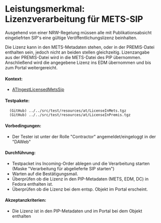 # Leistungsmerkmal: Lizenzverarbeitung für METS-SIP

Ausgehend von einer NRW-Regelung müssen alle mit Publikationsabsicht eingeliefrten SIP's eine gültige Veröffentlichungslizenz beinhalten.

Die Lizenz kann in den METS-Metadaten stehen, oder in der PREMIS-Datei enthalten sein, jedoch nicht an beiden stellen gleichzeitig. Lizenzangabe aus der PREMIS-Datei wird in die METS-Datei des PIP übernommen.
Anschließend wird die angegebene Lizenz ins EDM übernommen und bis zum Portal weitergereicht.

 
#### Kontext:

* [ATIngestLicensedMetsSip](../../test/java/de/uzk/hki/da/at/ATIngestLicensedMetsSip.java)


#### Testpakete:

```
  (GitHub) ../../src/test/resources/at/LicenseInMets.tgz
  (GitHub) ../../src/test/resources/at/LicenseInPremis.tgz
```

#### Vorbedingungen:

* Der Tester ist unter der Rolle "Contractor" angemeldet/eingeloggt in der "DAWeb"

#### Durchführung:

* Testpacket ins Incoming-Order ablegen und die Verarbeitung starten (Maske "Verarbeitung für abgelieferte SIP starten")
* Warten auf die Bestätigungsmail.
* Überprüfen ob die Lizenz in den PIP-Metadaten (METS, EDM, DC) in Fedora enthalten ist.
* Überprüfen ob die Lizenz bei dem entsp. Objekt im Portal erscheint.

#### Akzeptanzkriterien:
* Die Lizenz ist in den PIP-Metadaten und im Portal bei dem Objekt enthalten
